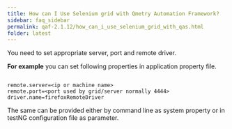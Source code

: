 ```yaml
---
title: How can I Use Selenium grid with Qmetry Automation Framework?
sidebar: faq_sidebar
permalink: qaf-2.1.12/how_can_i_use_selenium_grid_with_qas.html
folder: latest
---
```


You need to set appropriate server, port and remote driver.

**For example** you can set following properties in application property file.

```properties

remote.server=<ip or machine name>
remote.port=<port used by grid/server normally 4444>
driver.name=firefoxRemoteDriver

```

The same can be provided either by command line as system property or in testNG configuration file as parameter.

